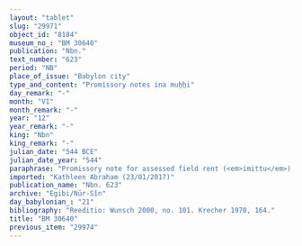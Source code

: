 ```yaml
---
layout: "tablet"
slug: "29971"
object_id: "8184"
museum_no_: "BM 30640"
publication: "Nbn."
text_number: "623"
period: "NB"
place_of_issue: "Babylon city"
type_and_content: "Promissory notes ina muẖẖi"
day_remark: "-"
month: "VI"
month_remark: "-"
year: "12"
year_remark: "-"
king: "Nbn"
king_remark: "-"
julian_date: "544 BCE"
julian_date_year: "544"
paraphrase: "Promissory note for assessed field rent (<em>imittu</em>), to be delivered in dates.<br /> <strong>B</strong> owes 19 kor of dates to <strong>A</strong>, the assessed field rent (<em>imittu</em>) to be delivered in one instalment to the courtyard (<em>haṣāru</em>) at the Zabunu-ditch. Deliver is due in Arahsamna (VIII). He should also deliver the usual by-products of the date cultivation:&nbsp; for each kor of dates he shall give (the customary amounts of) spathes <em>(tuhallu), </em>spadices (<em>gip&ucirc;</em>), (and) fibres (<em>mangagu</em>), a load of firewood (<em>huṣabu</em>), and 1 <em>dar</em><em>īku</em>-container. His gardener&#39;s remuneration (<em>&scaron;issinnu</em>) has not been paid (<em>eṭēru </em>G Stat). Witnesses.<br /> &nbsp;<br /> <strong>A </strong>= Nab&ucirc;-ahhē-iddin/&Scaron;ulāya//Egibi; <strong>B </strong>= Lī&scaron;ir/Nab&ucirc;-bān-ahi//S&icirc;n-&scaron;ad&ucirc;nu"
imported: "Kathleen Abraham (23/01/2017)"
publication_name: "Nbn. 623"
archive: "Egibi/Nūr-Sîn"
day_babylonian_: "21"
bibliography: "Reeditio: Wunsch 2000, no. 101. Krecher 1970, 164."
title: "BM 30640"
previous_item: "29974"
---
```

